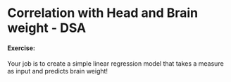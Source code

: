 # Correlation with Head and Brain weight - DSA
#### Exercise: 

Your job is to create a simple linear regression model that takes a measure as input and predicts brain weight!
